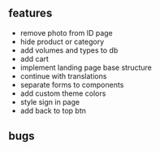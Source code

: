 ## features

- remove photo from ID page
- hide product or category
- add volumes and types to db
- add cart
- implement landing page base structure
- continue with translations
- separate forms to components
- add custom theme colors
- style sign in page
- add back to top btn

## bugs
